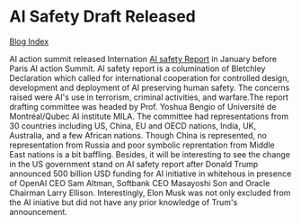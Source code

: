 # AI Safety Draft Released

[Blog Index](../index.md)

AI action summit released Internation [AI safety Report](https://www.gov.uk/government/publications/international-ai-safety-report-2025) 
in January before Paris AI action Summit. AI safety report is a columination of Bletchley Declaration which called for international 
cooperation for controlled design, development and deployment of AI preserving human safety. The concerns raised were AI's use in terrorism,
criminal activities, and warfare.The report drafting committee was headed by Prof. Yoshua Bengio of Université de Montréal/Qubec AI institute
MILA. The committee had representations from 30 countries including US, 
China, EU and OECD nations, India, UK, Australia, and a few African nations. Though China is represented, no representation from Russia and 
poor symbolic reprentation from Middle East nations is a bit baffling. Besides, it will be interesting to see the change in the US
government stand on AI safety report after Donald Trump announced 500 billion USD funding for AI initiative in whitehous in presence of
OpenAI CEO Sam Altman, Softbank CEO  Masayoshi Son and Oracle Chairman Larry Ellison. Interestingly, Elon Musk was not only excluded from
the AI iniative but did not have any prior knowledge of Trum's announcement.   


